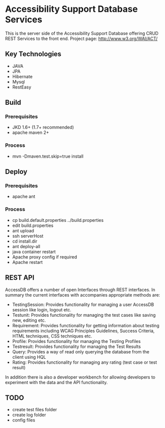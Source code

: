 # Accessibility Support Database Services

This is the server side of the Accessibility Support Database offering CRUD REST Services to the front end.
Project page: http://www.w3.org/WAI/ACT/

## Key Technologies
+ JAVA
+ JPA
+ Hibernate
+ Mysql
+ RestEasy


## Build

### Prerequisites 
+ JKD 1.6+ (1.7+ recommended)
+ apache maven 2+


### Process 

+ mvn -Dmaven.test.skip=true install

## Deploy

### Prerequisites 
+ apache ant

### Process 

+ cp build.default.properties ../build.properties
+ edit build.properties
+ ant upload
+ ssh serverHost 
+ cd install.dir
+ ant deploy-all
+ java container restart
+ Apache proxy config if required 
+ Apache restart 

## REST API

AccessDB offers a number of open Interfaces through REST interfaces. In summary the current interfaces with accompanies appropriate methods are: 

+ TestingSession: Provides functionality for managing a user AccessDB session like login, logout etc. 
+ Testunit: Provides functionality for managing the test cases like saving new, editing etc.
+ Requirement: Provides functionality for getting information about testing requirements including WCAG Principles Guidelines, Success Criteria, HTML techniques, CSS techniques etc.
+ Profile: Provides functionality for managing the Testing Profiles
+ Testresult: Provides functionality for managing the Test Results
+ Query: Provides a way of read only querying the database from the client using HQL
+ Rating: Provides functionality for managing any rating (test case or test result)

In addition there is also a developer workbench for allowing developers to experiment with the data and the API functionality. 

## TODO

+ create test files folder
+ create log folder
+ config files
